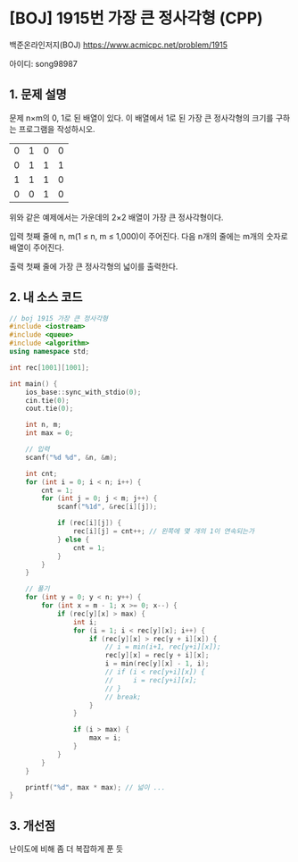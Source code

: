 # [BOJ] 1915번 가장 큰 정사각형 (CPP)


백준온라인저지(BOJ) https://www.acmicpc.net/problem/1915


아이디: song98987


## 1. 문제 설명

문제
n×m의 0, 1로 된 배열이 있다. 이 배열에서 1로 된 가장 큰 정사각형의 크기를 구하는 프로그램을 작성하시오.

|  |  |  |  |
|---|---|---|---|
| 0 | 1 | 0 | 0 |
| 0 | 1 | 1 | 1 |
| 1 | 1 | 1 | 0 |
| 0 | 0 | 1 | 0 |

위와 같은 예제에서는 가운데의 2×2 배열이 가장 큰 정사각형이다. 

입력
첫째 줄에 n, m(1 ≤ n, m ≤ 1,000)이 주어진다. 다음 n개의 줄에는 m개의 숫자로 배열이 주어진다.

출력
첫째 줄에 가장 큰 정사각형의 넓이를 출력한다.

## 2. 내 소스 코드

```c++
// boj 1915 가장 큰 정사각형
#include <iostream>
#include <queue>
#include <algorithm>
using namespace std;

int rec[1001][1001];

int main() {
    ios_base::sync_with_stdio(0);
    cin.tie(0);
    cout.tie(0);

    int n, m;
    int max = 0;

    // 입력
    scanf("%d %d", &n, &m);

    int cnt;
    for (int i = 0; i < n; i++) {
        cnt = 1;
        for (int j = 0; j < m; j++) {
            scanf("%1d", &rec[i][j]);

            if (rec[i][j]) {
                rec[i][j] = cnt++; // 왼쪽에 몇 개의 1이 연속되는가
            } else {
                cnt = 1;
            }
        }
    }

    // 풀기
    for (int y = 0; y < n; y++) {
        for (int x = m - 1; x >= 0; x--) {
            if (rec[y][x] > max) {
                int i;
                for (i = 1; i < rec[y][x]; i++) {
                    if (rec[y][x] > rec[y + i][x]) {
                        // i = min(i+1, rec[y+i][x]);
                        rec[y][x] = rec[y + i][x];
                        i = min(rec[y][x] - 1, i);
                        // if (i < rec[y+i][x]) {
                        //     i = rec[y+i][x];
                        // }
                        // break;
                    }
                }

                if (i > max) {
                    max = i;
                }
            }
        }
    }

    printf("%d", max * max); // 넓이 ...
}
```

## 3. 개선점

난이도에 비해 좀 더 복잡하게 푼 듯 